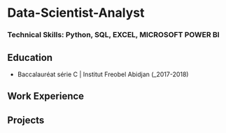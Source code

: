 # Data-Scientist-Analyst
### Technical Skills: Python, SQL, EXCEL, MICROSOFT POWER BI 

## Education 
  - Baccalauréat série C | Institut Freobel Abidjan (_2017-2018) 
## Work Experience

## Projects 
